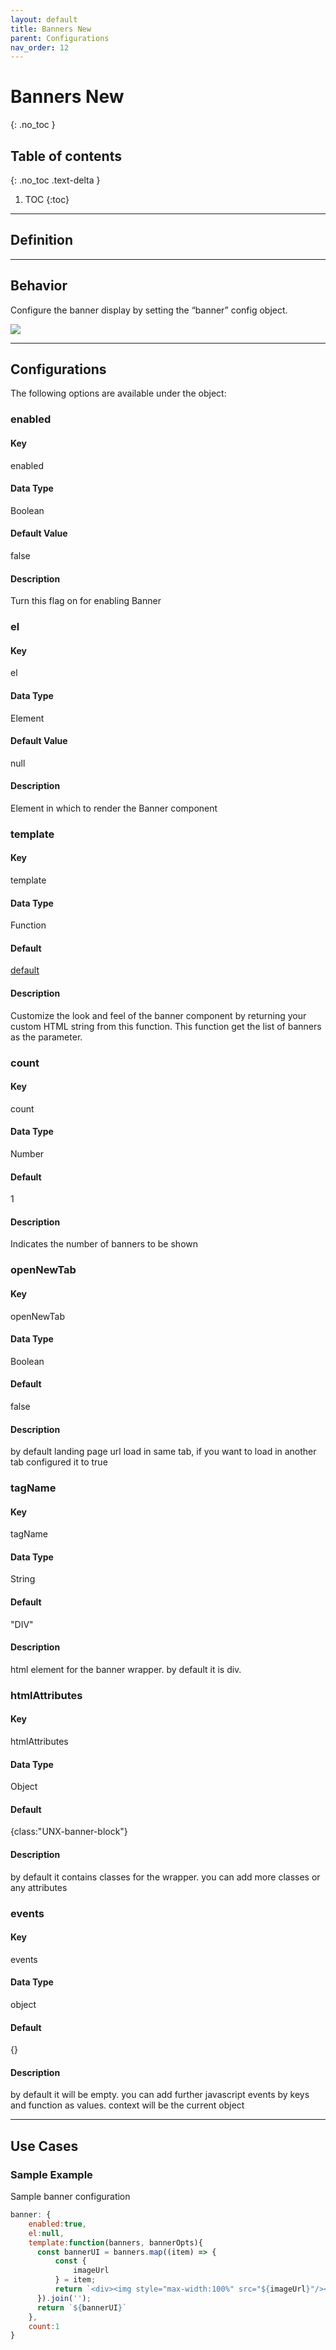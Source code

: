 ```yaml
---
layout: default
title: Banners New
parent: Configurations
nav_order: 12
---
```


# Banners New
{: .no_toc }

## Table of contents
{: .no_toc .text-delta }

1. TOC
{:toc}

---

## Definition

---

## Behavior
Configure the banner display by setting the “banner” config object.

[![](https://unbxd.com/docs/wp-content/uploads/2020/05/Banner-sdk.png)](https://unbxd.com/docs/wp-content/uploads/2020/05/Banner-sdk.png)


---

## Configurations
The following options are available under the object:

### enabled
#### Key
enabled
#### Data Type
Boolean
#### Default Value
false
#### Description
Turn this flag on for enabling Banner

### el
#### Key
el
#### Data Type
Element
#### Default Value
null
#### Description
Element in which to render the Banner component

### template
#### Key 
template
#### Data Type
Function 
#### Default
[default](src/modules/banners/index.js) 
#### Description
Customize the look and feel of the banner component by returning your custom HTML string from this function. This function get the list of banners as the parameter. 

### count 
#### Key 
count 
#### Data Type
Number 
#### Default
1 
#### Description
Indicates the number of banners to be shown 

### openNewTab
#### Key 
openNewTab
#### Data Type
Boolean 
#### Default
false 
#### Description
by default landing page url load in same tab, if you want to load in another tab configured it to true 

### tagName 
#### Key 
tagName 
#### Data Type
String 
#### Default
"DIV" 
#### Description
html element for the banner wrapper. by default it is div.

### htmlAttributes 
#### Key 
htmlAttributes 
#### Data Type
Object 
#### Default
{class:"UNX-banner-block"} 
#### Description
by default it contains classes for the wrapper. you can add more classes or any attributes 

### events 
#### Key 
events 
#### Data Type
object 
#### Default
{} 
#### Description
by default it will be empty. you can add further javascript events by keys and function as values. context will be the current object


---

## Use Cases

### Sample Example

Sample banner configuration

```js
banner: {
    enabled:true,
    el:null,
    template:function(banners, bannerOpts){
      const bannerUI = banners.map((item) => {
          const {
              imageUrl
          } = item;
          return `<div><img style="max-width:100%" src="${imageUrl}"/></div>`
      }).join('');
      return `${bannerUI}`
    },
    count:1
}
```
